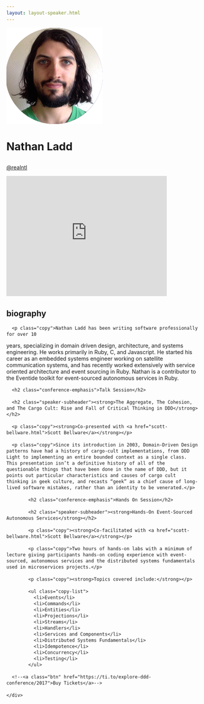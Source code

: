 ```yaml
---
layout: layout-speaker.html
---
```


<div class="container section featured-speaker">
  <div class="row">
    <div class="col-xs-12 col-sm-2 img-container">
      <img class="speaker-page-img" src="../img/speakers/Nathan-Ladd-ON.png" />
      </div>
    <div class="col-xs-12 col-sm-10 copy-container">
      <h1 class="speaker-header">Nathan Ladd</h1>
      <h2 class="speaker-subtitle"></h2>
      <p class="copy"><a class="speaker-handle" href="https://twitter.com/@realntl" target="_blank">@realntl</a></p>
      <div class="video-responsive">
        <iframe width="420" height="315" src="http://www.youtube.com/embed/sb-WO-KcODE" frameborder="0" allowfullscreen></iframe>
      </div>
      <h2 class="speaker-subheader"><strong>biography</strong></h2>

      <p class="copy">Nathan Ladd has been writing software professionally for over 10
years, specializing in domain driven design, architecture, and systems
engineering. He works primarily in Ruby, C, and Javascript. He started
his career as an embedded systems engineer working on satellite
communication systems, and has recently worked extensively with
service oriented architecture and event sourcing in Ruby. Nathan is a
contributor to the Eventide toolkit for event-sourced autonomous
services in Ruby.</p>

      <h2 class="conference-emphasis">Talk Session</h2>

      <h2 class="speaker-subheader"><strong>The Aggregate, The Cohesion, and The Cargo Cult: Rise and Fall of Critical Thinking in DDD</strong></h2>

      <p class="copy"><strong>Co-presented with <a href="scott-bellware.html">Scott Bellware</a></strong></p>

      <p class="copy">Since its introduction in 2003, Domain-Driven Design patterns have had a history of cargo-cult implementations, from DDD Light to implementing an entire bounded context as a single class. This presentation isn’t a definitive history of all of the questionable things that have been done in the name of DDD, but it points out particular characteristics and causes of cargo cult thinking in geek culture, and recasts “geek” as a chief cause of long-lived software mistakes, rather than an identity to be venerated.</p>

            <h2 class="conference-emphasis">Hands On Session</h2>
      
            <h2 class="speaker-subheader"><strong>Hands-On Event-Sourced Autonomous Services</strong></h2>
      
            <p class="copy"><strong>Co-facilitated with <a href="scott-bellware.html">Scott Bellware</a></strong></p>
      
            <p class="copy">Two hours of hands-on labs with a minimum of lecture giving participants hands-on coding experience with event-sourced, autonomous services and the distributed systems fundamentals used in microservices projects.</p>
      
            <p class="copy"><strong>Topics covered include:</strong></p>
      
            <ul class="copy-list">
              <li>Events</li>
              <li>Commands</li>
              <li>Entities</li>
              <li>Projections</li>
              <li>Streams</li>
              <li>Handlers</li>
              <li>Services and Components</li>
              <li>Distributed Systems Fundamentals</li>
              <li>Idempotence</li>
              <li>Concurrency</li>
              <li>Testing</li>
            </ul>

      <!--<a class="btn" href="https://ti.to/explore-ddd-conference/2017">Buy Tickets</a>-->

    </div>
</div>
</div>

